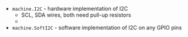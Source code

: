-   `machine.I2C` - hardware implementation of I2C
    -   SCL, SDA wires, both need pull-up resistors
    -
-   `machine.SoftI2C` - software implementation of I2C on any GPIO pins
